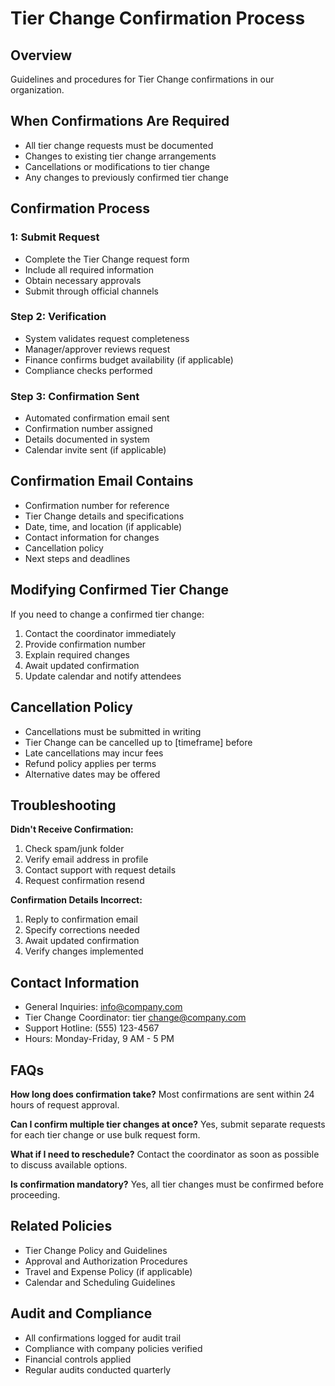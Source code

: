 # Tier Change Confirmation Process

## Overview
Guidelines and procedures for Tier Change confirmations in our organization.

## When Confirmations Are Required
- All tier change requests must be documented
- Changes to existing tier change arrangements
- Cancellations or modifications to tier change
- Any changes to previously confirmed tier change

## Confirmation Process

###  1: Submit Request
- Complete the Tier Change request form
- Include all required information
- Obtain necessary approvals
- Submit through official channels

### Step 2: Verification
- System validates request completeness
- Manager/approver reviews request
- Finance confirms budget availability (if applicable)
- Compliance checks performed

### Step 3: Confirmation Sent
- Automated confirmation email sent
- Confirmation number assigned
- Details documented in system
- Calendar invite sent (if applicable)

## Confirmation Email Contains
- Confirmation number for reference
- Tier Change details and specifications
- Date, time, and location (if applicable)
- Contact information for changes
- Cancellation policy
- Next steps and deadlines

## Modifying Confirmed Tier Change
If you need to change a confirmed tier change:
1. Contact the coordinator immediately
2. Provide confirmation number
3. Explain required changes
4. Await updated confirmation
5. Update calendar and notify attendees

## Cancellation Policy
- Cancellations must be submitted in writing
- Tier Change can be cancelled up to [timeframe] before
- Late cancellations may incur fees
- Refund policy applies per terms
- Alternative dates may be offered

## Troubleshooting

**Didn't Receive Confirmation:**
1. Check spam/junk folder
2. Verify email address in profile
3. Contact support with request details
4. Request confirmation resend

**Confirmation Details Incorrect:**
1. Reply to confirmation email
2. Specify corrections needed
3. Await updated confirmation
4. Verify changes implemented

## Contact Information
- General Inquiries: info@company.com
- Tier Change Coordinator: tier change@company.com
- Support Hotline: (555) 123-4567
- Hours: Monday-Friday, 9 AM - 5 PM

## FAQs

**How long does confirmation take?**
Most confirmations are sent within 24 hours of request approval.

**Can I confirm multiple tier changes at once?**
Yes, submit separate requests for each tier change or use bulk request form.

**What if I need to reschedule?**
Contact the coordinator as soon as possible to discuss available options.

**Is confirmation mandatory?**
Yes, all tier changes must be confirmed before proceeding.

## Related Policies
- Tier Change Policy and Guidelines
- Approval and Authorization Procedures
- Travel and Expense Policy (if applicable)
- Calendar and Scheduling Guidelines

## Audit and Compliance
- All confirmations logged for audit trail
- Compliance with company policies verified
- Financial controls applied
- Regular audits conducted quarterly

